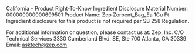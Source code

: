  
 
 
California – Product Right-To-Know Ingredient Disclosure 
Material Number: 000000000000699501 
Product Name: Zep Zorbent_Bag_Ea 1Cu Ft 
Ingredient disclosure for this product is not required per SB 258 Regulation. 
 
For additional information or question, please contact us at: 
Zep, Inc. 
C/O Technical Services 
3330 Cumberland Blvd. SE, Ste 700 
Atlanta, GA 30339 
Email: asktech@zep.com 
 
 
 
 
